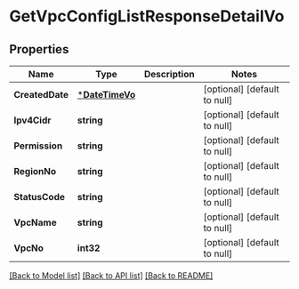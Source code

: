 # GetVpcConfigListResponseDetailVo

## Properties
Name | Type | Description | Notes
------------ | ------------- | ------------- | -------------
**CreatedDate** | [***DateTimeVo**](DateTimeVo.md) |  | [optional] [default to null]
**Ipv4Cidr** | **string** |  | [optional] [default to null]
**Permission** | **string** |  | [optional] [default to null]
**RegionNo** | **string** |  | [optional] [default to null]
**StatusCode** | **string** |  | [optional] [default to null]
**VpcName** | **string** |  | [optional] [default to null]
**VpcNo** | **int32** |  | [optional] [default to null]

[[Back to Model list]](../README.md#documentation-for-models) [[Back to API list]](../README.md#documentation-for-api-endpoints) [[Back to README]](../README.md)


